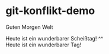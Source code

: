 # git-konflikt-demo

Guten Morgen Welt

Heute ist ein wunderbarer Scheißtag! ^^  
Heute ist ein wunderbarer Tag!
